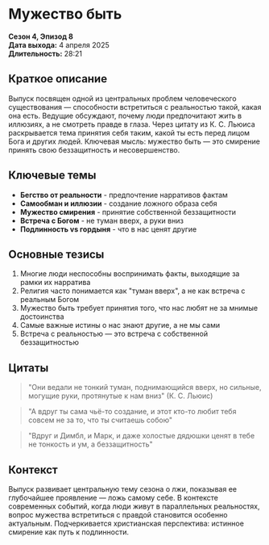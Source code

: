 # Мужество быть
**Сезон 4, Эпизод 8**  
**Дата выхода:** 4 апреля 2025  
**Длительность:** 28:21

## Краткое описание

Выпуск посвящен одной из центральных проблем человеческого существования — способности встретиться с реальностью такой, какая она есть. Ведущие обсуждают, почему люди предпочитают жить в иллюзиях, а не смотреть правде в глаза. Через цитату из К. С. Льюиса раскрывается тема принятия себя таким, какой ты есть перед лицом Бога и других людей. Ключевая мысль: мужество быть — это смирение принять свою беззащитность и несовершенство.

## Ключевые темы

- **Бегство от реальности** - предпочтение нарративов фактам
- **Самообман и иллюзии** - создание ложного образа себя
- **Мужество смирения** - принятие собственной беззащитности
- **Встреча с Богом** - не туман вверх, а руки вниз
- **Подлинность vs гордыня** - что в нас ценят другие

## Основные тезисы

1. Многие люди неспособны воспринимать факты, выходящие за рамки их нарратива
2. Религия часто понимается как "туман вверх", а не как встреча с реальным Богом
3. Мужество быть требует принятия того, что нас любят не за мнимые достоинства
4. Самые важные истины о нас знают другие, а не мы сами
5. Встреча с реальностью — это встреча с собственной беззащитностью

## Цитаты

> "Они ведали не тонкий туман, поднимающийся вверх, но сильные, могущие руки, протянутые к нам вниз" (К. С. Льюис)

> "А вдруг ты сама чьё-то создание, и этот кто-то любит тебя совсем не за то, что ты считаешь собою"

> "Вдруг и Димбл, и Марк, и даже холостые дядюшки ценят в тебе не тонкость и ум, а беззащитность"

## Контекст

Выпуск развивает центральную тему сезона о лжи, показывая ее глубочайшее проявление — ложь самому себе. В контексте современных событий, когда люди живут в параллельных реальностях, вопрос мужества встретиться с правдой становится особенно актуальным. Подчеркивается христианская перспектива: истинное смирение как путь к подлинности.